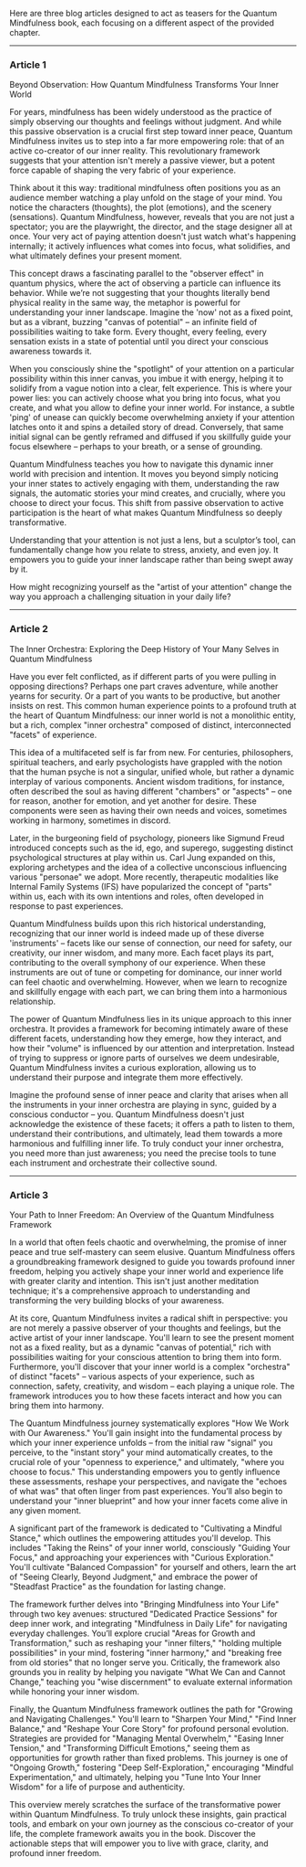Here are three blog articles designed to act as teasers for the Quantum Mindfulness book, each focusing on a different aspect of the provided chapter.

---

### Article 1

 Beyond Observation: How Quantum Mindfulness Transforms Your Inner World



For years, mindfulness has been widely understood as the practice of simply observing our thoughts and feelings without judgment. And while this passive observation is a crucial first step toward inner peace, Quantum Mindfulness invites us to step into a far more empowering role: that of an active co-creator of our inner reality. This revolutionary framework suggests that your attention isn't merely a passive viewer, but a potent force capable of shaping the very fabric of your experience.

Think about it this way: traditional mindfulness often positions you as an audience member watching a play unfold on the stage of your mind. You notice the characters (thoughts), the plot (emotions), and the scenery (sensations). Quantum Mindfulness, however, reveals that you are not just a spectator; you are the playwright, the director, and the stage designer all at once. Your very act of paying attention doesn't just watch what's happening internally; it actively influences what comes into focus, what solidifies, and what ultimately defines your present moment.

This concept draws a fascinating parallel to the "observer effect" in quantum physics, where the act of observing a particle can influence its behavior. While we’re not suggesting that your thoughts literally bend physical reality in the same way, the metaphor is powerful for understanding your inner landscape. Imagine the 'now' not as a fixed point, but as a vibrant, buzzing "canvas of potential" – an infinite field of possibilities waiting to take form. Every thought, every feeling, every sensation exists in a state of potential until you direct your conscious awareness towards it.

When you consciously shine the "spotlight" of your attention on a particular possibility within this inner canvas, you imbue it with energy, helping it to solidify from a vague notion into a clear, felt experience. This is where your power lies: you can actively choose what you bring into focus, what you create, and what you allow to define your inner world. For instance, a subtle 'ping' of unease can quickly become overwhelming anxiety if your attention latches onto it and spins a detailed story of dread. Conversely, that same initial signal can be gently reframed and diffused if you skillfully guide your focus elsewhere – perhaps to your breath, or a sense of grounding.

Quantum Mindfulness teaches you how to navigate this dynamic inner world with precision and intention. It moves you beyond simply noticing your inner states to actively engaging with them, understanding the raw signals, the automatic stories your mind creates, and crucially, where you choose to direct your focus. This shift from passive observation to active participation is the heart of what makes Quantum Mindfulness so deeply transformative.

Understanding that your attention is not just a lens, but a sculptor’s tool, can fundamentally change how you relate to stress, anxiety, and even joy. It empowers you to guide your inner landscape rather than being swept away by it.

How might recognizing yourself as the "artist of your attention" change the way you approach a challenging situation in your daily life?

---

### Article 2

 The Inner Orchestra: Exploring the Deep History of Your Many Selves in Quantum Mindfulness



Have you ever felt conflicted, as if different parts of you were pulling in opposing directions? Perhaps one part craves adventure, while another yearns for security. Or a part of you wants to be productive, but another insists on rest. This common human experience points to a profound truth at the heart of Quantum Mindfulness: our inner world is not a monolithic entity, but a rich, complex "inner orchestra" composed of distinct, interconnected "facets" of experience.

This idea of a multifaceted self is far from new. For centuries, philosophers, spiritual teachers, and early psychologists have grappled with the notion that the human psyche is not a singular, unified whole, but rather a dynamic interplay of various components. Ancient wisdom traditions, for instance, often described the soul as having different "chambers" or "aspects" – one for reason, another for emotion, and yet another for desire. These components were seen as having their own needs and voices, sometimes working in harmony, sometimes in discord.

Later, in the burgeoning field of psychology, pioneers like Sigmund Freud introduced concepts such as the id, ego, and superego, suggesting distinct psychological structures at play within us. Carl Jung expanded on this, exploring archetypes and the idea of a collective unconscious influencing various "personae" we adopt. More recently, therapeutic modalities like Internal Family Systems (IFS) have popularized the concept of "parts" within us, each with its own intentions and roles, often developed in response to past experiences.

Quantum Mindfulness builds upon this rich historical understanding, recognizing that our inner world is indeed made up of these diverse 'instruments' – facets like our sense of connection, our need for safety, our creativity, our inner wisdom, and many more. Each facet plays its part, contributing to the overall symphony of our experience. When these instruments are out of tune or competing for dominance, our inner world can feel chaotic and overwhelming. However, when we learn to recognize and skillfully engage with each part, we can bring them into a harmonious relationship.

The power of Quantum Mindfulness lies in its unique approach to this inner orchestra. It provides a framework for becoming intimately aware of these different facets, understanding how they emerge, how they interact, and how their "volume" is influenced by our attention and interpretation. Instead of trying to suppress or ignore parts of ourselves we deem undesirable, Quantum Mindfulness invites a curious exploration, allowing us to understand their purpose and integrate them more effectively.

Imagine the profound sense of inner peace and clarity that arises when all the instruments in your inner orchestra are playing in sync, guided by a conscious conductor – you. Quantum Mindfulness doesn't just acknowledge the existence of these facets; it offers a path to listen to them, understand their contributions, and ultimately, lead them towards a more harmonious and fulfilling inner life. To truly conduct your inner orchestra, you need more than just awareness; you need the precise tools to tune each instrument and orchestrate their collective sound.

---

### Article 3

 Your Path to Inner Freedom: An Overview of the Quantum Mindfulness Framework



In a world that often feels chaotic and overwhelming, the promise of inner peace and true self-mastery can seem elusive. Quantum Mindfulness offers a groundbreaking framework designed to guide you towards profound inner freedom, helping you actively shape your inner world and experience life with greater clarity and intention. This isn't just another meditation technique; it's a comprehensive approach to understanding and transforming the very building blocks of your awareness.

At its core, Quantum Mindfulness invites a radical shift in perspective: you are not merely a passive observer of your thoughts and feelings, but the active artist of your inner landscape. You'll learn to see the present moment not as a fixed reality, but as a dynamic "canvas of potential," rich with possibilities waiting for your conscious attention to bring them into form. Furthermore, you'll discover that your inner world is a complex "orchestra" of distinct "facets" – various aspects of your experience, such as connection, safety, creativity, and wisdom – each playing a unique role. The framework introduces you to how these facets interact and how you can bring them into harmony.

The Quantum Mindfulness journey systematically explores "How We Work with Our Awareness." You'll gain insight into the fundamental process by which your inner experience unfolds – from the initial raw "signal" you perceive, to the "instant story" your mind automatically creates, to the crucial role of your "openness to experience," and ultimately, "where you choose to focus." This understanding empowers you to gently influence these assessments, reshape your perspectives, and navigate the "echoes of what was" that often linger from past experiences. You’ll also begin to understand your "inner blueprint" and how your inner facets come alive in any given moment.

A significant part of the framework is dedicated to "Cultivating a Mindful Stance," which outlines the empowering attitudes you'll develop. This includes "Taking the Reins" of your inner world, consciously "Guiding Your Focus," and approaching your experiences with "Curious Exploration." You'll cultivate "Balanced Compassion" for yourself and others, learn the art of "Seeing Clearly, Beyond Judgment," and embrace the power of "Steadfast Practice" as the foundation for lasting change.

The framework further delves into "Bringing Mindfulness into Your Life" through two key avenues: structured "Dedicated Practice Sessions" for deep inner work, and integrating "Mindfulness in Daily Life" for navigating everyday challenges. You’ll explore crucial "Areas for Growth and Transformation," such as reshaping your "inner filters," "holding multiple possibilities" in your mind, fostering "inner harmony," and "breaking free from old stories" that no longer serve you. Critically, the framework also grounds you in reality by helping you navigate "What We Can and Cannot Change," teaching you "wise discernment" to evaluate external information while honoring your inner wisdom.

Finally, the Quantum Mindfulness framework outlines the path for "Growing and Navigating Challenges." You'll learn to "Sharpen Your Mind," "Find Inner Balance," and "Reshape Your Core Story" for profound personal evolution. Strategies are provided for "Managing Mental Overwhelm," "Easing Inner Tension," and "Transforming Difficult Emotions," seeing them as opportunities for growth rather than fixed problems. This journey is one of "Ongoing Growth," fostering "Deep Self-Exploration," encouraging "Mindful Experimentation," and ultimately, helping you "Tune Into Your Inner Wisdom" for a life of purpose and authenticity.

This overview merely scratches the surface of the transformative power within Quantum Mindfulness. To truly unlock these insights, gain practical tools, and embark on your own journey as the conscious co-creator of your life, the complete framework awaits you in the book. Discover the actionable steps that will empower you to live with grace, clarity, and profound inner freedom.